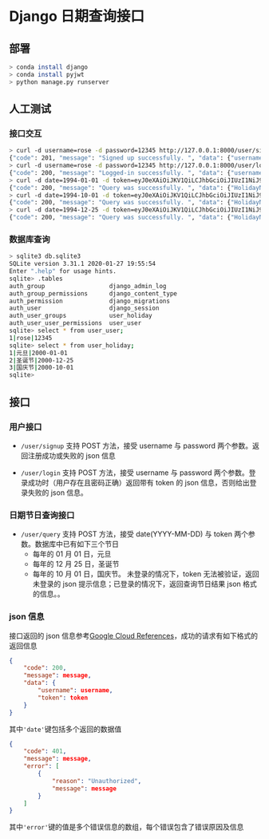 # Django 日期查询接口

## 部署

```bash
> conda install django
> conda install pyjwt
> python manage.py runserver
```

## 人工测试

### 接口交互

```bash
> curl -d username=rose -d password=12345 http://127.0.0.1:8000/user/signup
{"code": 201, "message": "Signed up successfully. ", "data": {"username": "rose"}}
> curl -d username=rose -d password=12345 http://127.0.0.1:8000/user/login
{"code": 200, "message": "Logged-in successfully. ", "data": {"username": "rose", "token": "eyJ0eXAiOiJKV1QiLCJhbGciOiJIUzI1NiJ9.eyJleHAiOjE1ODg5NjE0NTksImlhdCI6MTU4ODg3NTA1OSwiZGF0YSI6eyJ1c2VybmFtZSI6InJvc2UifX0.bzvIs2ZiRgECm0jpa0PXnRtackZP6e6FHYWXq0CPouo"}}
> curl -d date=1994-01-01 -d token=eyJ0eXAiOiJKV1QiLCJhbGciOiJIUzI1NiJ9.eyJleHAiOjE1ODg5NjE0NTksImlhdCI6MTU4ODg3NTA1OSwiZGF0YSI6eyJ1c2VybmFtZSI6InJvc2UifX0.bzvIs2ZiRgECm0jpa0PXnRtackZP6e6FHYWXq0CPouo http://127.0.0.1:8000/user/query
{"code": 200, "message": "Query was successfully. ", "data": {"HolidayName": "元旦"}}
> curl -d date=1994-10-01 -d token=eyJ0eXAiOiJKV1QiLCJhbGciOiJIUzI1NiJ9.eyJleHAiOjE1ODg5NjE0NTksImlhdCI6MTU4ODg3NTA1OSwiZGF0YSI6eyJ1c2VybmFtZSI6InJvc2UifX0.bzvIs2ZiRgECm0jpa0PXnRtackZP6e6FHYWXq0CPouo http://127.0.0.1:8000/user/query
{"code": 200, "message": "Query was successfully. ", "data": {"HolidayName": "国庆节"}}
> curl -d date=1994-12-25 -d token=eyJ0eXAiOiJKV1QiLCJhbGciOiJIUzI1NiJ9.eyJleHAiOjE1ODg5NjE0NTksImlhdCI6MTU4ODg3NTA1OSwiZGF0YSI6eyJ1c2VybmFtZSI6InJvc2UifX0.bzvIs2ZiRgECm0jpa0PXnRtackZP6e6FHYWXq0CPouo http://127.0.0.1:8000/user/query
{"code": 200, "message": "Query was successfully. ", "data": {"HolidayName": "圣诞节"}}
```

### 数据库查询

```bash
> sqlite3 db.sqlite3
SQLite version 3.31.1 2020-01-27 19:55:54
Enter ".help" for usage hints.
sqlite> .tables
auth_group                  django_admin_log
auth_group_permissions      django_content_type
auth_permission             django_migrations
auth_user                   django_session
auth_user_groups            user_holiday
auth_user_user_permissions  user_user
sqlite> select * from user_user;
1|rose|12345
sqlite> select * from user_holiday;
1|元旦|2000-01-01
2|圣诞节|2000-12-25
3|国庆节|2000-10-01
sqlite>
```

## 接口

### 用户接口

-   `/user/signup` 支持 POST 方法，接受 username 与 password 两个参数。返回注册成功或失败的 json 信息

-   `/user/login` 支持 POST 方法，接受 username 与 password 两个参数。登录成功时（用户存在且密码正确）返回带有 token 的 json 信息，否则给出登录失败的 json 信息。

### 日期节日查询接口

-   `/user/query` 支持 POST 方法，接受 date(YYYY-MM-DD) 与 token 两个参数。数据库中已有如下三个节日
    -   每年的 01 月 01 日，元旦
    -   每年的 12 月 25 日，圣诞节
    -   每年的 10 月 01 日，国庆节。
        未登录的情况下，token 无法被验证，返回未登录的 json 提示信息；已登录的情况下，返回查询节日结果 json 格式的信息。。

### json 信息

接口返回的 json 信息参考[Google Cloud References](https://cloud.google.com/storage/docs/json_api/v1/status-codes)，成功的请求有如下格式的返回信息

```json
{
    "code": 200,
    "message": message,
    "data": {
        "username": username,
        "token": token
    }
}
```

其中`'date'`键包括多个返回的数据值

```json
{
    "code": 401,
    "message": message,
    "error": [
        {
            "reason": "Unauthorized",
            "message": message
        }
    ]
}
```

其中`'error'`键的值是多个错误信息的数组，每个错误包含了错误原因及信息
